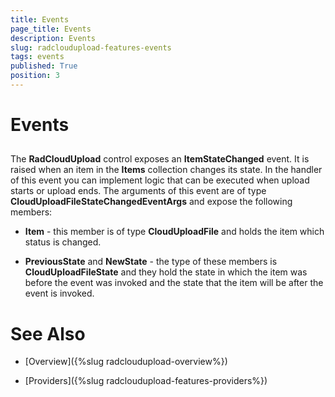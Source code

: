 ```yaml
---
title: Events
page_title: Events
description: Events
slug: radcloudupload-features-events
tags: events
published: True
position: 3
---
```


# Events





## 

The __RadCloudUpload__ control exposes an __ItemStateChanged__ event. It is raised when an item in the __Items__ collection changes its state. In the handler of this event you can implement logic that can be executed when upload starts or upload ends. The arguments of this event are of type __CloudUploadFileStateChangedEventArgs__ and expose the following members:
        

* __Item__ - this member is of type __CloudUploadFile__ and holds the item which status is changed.
            

* __PreviousState__ and __NewState__ - the type of these members is __CloudUploadFileState__ and they hold the state in which the item was before the event was invoked and the state that the item will be after the event is invoked.
            

# See Also

 * [Overview]({%slug radcloudupload-overview%})

 * [Providers]({%slug radcloudupload-features-providers%})
